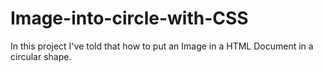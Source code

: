 # Image-into-circle-with-CSS
In this project I've told that how to put an Image in a HTML Document in a circular shape.
